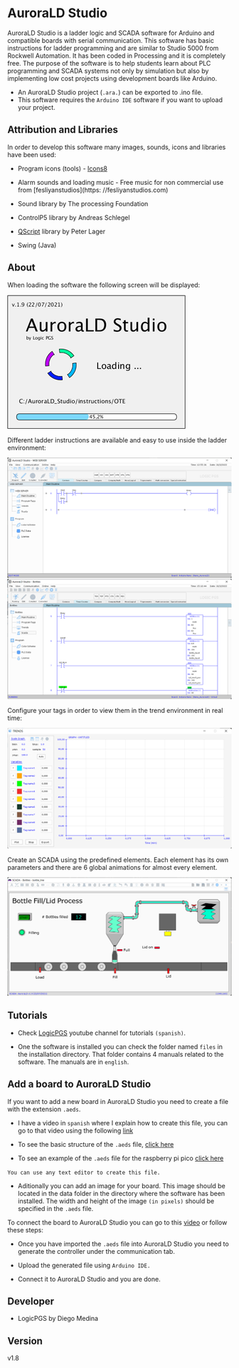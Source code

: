 # AuroraLD Studio
AuroraLD Studio is a ladder logic and SCADA software for Arduino and compatible boards with serial communication. This software has basic instructions for ladder programming and are similar to Studio 5000 from Rockwell Automation. It has been coded in Processing and it is completely free. The purpose of the software is to help students learn about PLC programming and SCADA systems not only by simulation but also by implementing low cost projects using development boards like Arduino.

* An AuroraLD Studio project (`.ara.`) can be exported to .ino file.
* This software requires the `Arduino IDE` software if you want to upload your project.

## Attribution and Libraries
In order to develop this software many images, sounds, icons and libraries have been used:

* Program icons (tools) - [Icons8](https://icons8.com)
 
* Alarm sounds and loading music - Free music for non commercial use from [fesliyanstudios](https: //fesliyanstudios.com)
 
* Sound library by The processing Foundation
 
* ControlP5 library by Andreas Schlegel
 
* [QScript](http://www.lagers.org.uk/qscript/) library by Peter Lager
 
* Swing (Java)

## About
When loading the software the following screen will be displayed:

![loading_screen](Images/loading_screen.png)

Different ladder instructions are available and easy to use inside the ladder environment:

![Ladder](Images/main_software2.png)
![Ladder2](Images/main_software1.png)

Configure your tags in order to view them in the trend environment in real time:

![Trends](Images/trends.png)

Create an SCADA using the predefined elements. Each element has its own parameters and there are 6 global animations for almost every element.

![Scada](Images/scada.png)
 
## Tutorials
* Check [LogicPGS](https://www.youtube.com/channel/UCBwRfFjgCiSxVayGX6VGDiw) youtube channel for tutorials `(spanish)`.

* One the software is installed you can check the folder named `files` in the installation directory. That folder contains 4 manuals related to the software. The manuals are in `english`.

## Add a board to AuroraLD Studio
If you want to add a new board in AuroraLD Studio you need to create a file with the extension `.aeds`.

* I have a video in `spanish` where I explain how to create this file, you can go to that video using the following [link](https://www.youtube.com/watch?v=NvcX7z2sDFM)

* To see the basic structure of the `.aeds` file, [click here](https://gist.github.com/dmedina09/22432591cf600d8e50e93ad1cbb729a5)

* To see an example of the `.aeds` file for the raspberry pi pico [click here](https://gist.github.com/dmedina09/76b7b021d1d5cdafa3c613a3885ec639)

`You can use any text editor to create this file.`

* Aditionally you can add an image for your board. This image should be located in the data folder in the directory where the software has been installed. The width and height of the image `(in pixels)` should be specified in the `.aeds` file.

To connect the board to AuroraLD Studio you can go to this [video](https://www.youtube.com/watch?v=yB_yUZlfvEE&t=65s) or follow these steps:

* Once you have imported the `.aeds` file into AuroraLD Studio you need to generate the controller under the communication tab.

* Upload the generated file using `Arduino IDE.`

* Connect it to AuroraLD Studio and you are done.

## Developer
* LogicPGS by Diego Medina

## Version
v1.8
